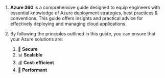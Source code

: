 1. **Azure 360** is a comprehensive guide designed to equip engineers with
   essential knowledge of Azure deployment strategies, best practices &
   conventions. This guide offers insights and practical advice for effectively
   deploying and managing cloud applications.

2. By following the principles outlined in this guide, you can ensure that your
   Azure solutions are:

   1. 🔐 **Secure**
   2. 📊 **Scalable**
   3. 💰 **Cost-efficient**
   4. 🚀 **Performant**
